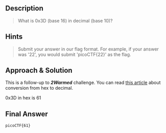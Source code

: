 ## Description

> What is 0x3D (base 16) in decimal (base 10)?


## Hints

> Submit your answer in our flag format. For example, if your answer was '22', you would submit 'picoCTF{22}' as the flag.


## Approach & Solution

This is a follow-up to ___2Warmed___ challenge. You can read [this article](https://teachcomputerscience.com/converting-hexadecimal-to-decimal/) about conversion from hex to decimal.

0x3D in hex is 61

## Final Answer

`picoCTF{61}`

